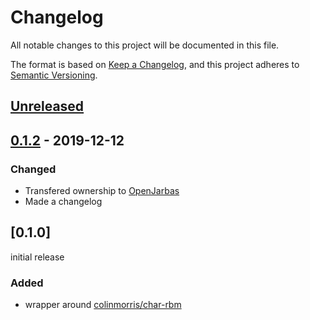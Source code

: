 # Changelog

All notable changes to this project will be documented in this file.

The format is based on [Keep a Changelog](https://keepachangelog.com/en/1.0.0/),
and this project adheres to [Semantic Versioning](https://semver.org/spec/v2.0.0.html).

## [Unreleased]

## [0.1.2]  - 2019-12-12

### Changed

- Transfered ownership to [OpenJarbas](https://github.com/OpenJarbas)
- Made a changelog

## [0.1.0]

initial release

### Added

- wrapper around [colinmorris/char-rbm](https://github.com/colinmorris/char-rbm)

[unreleased]: https://github.com/OpenJarbas/simple_char_rbm/tree/dev
[0.1.2]: https://github.com/OpenJarbas/simple_char_rbm/tree/0.1.2
